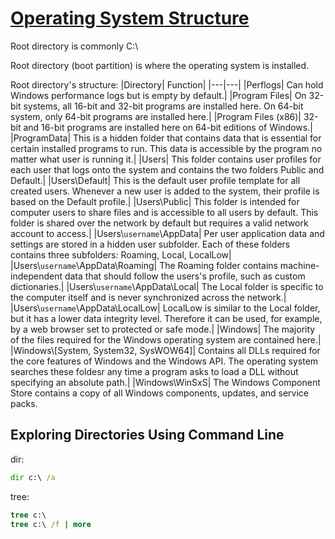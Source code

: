 # [Operating System Structure](https://academy.hackthebox.com/module/49/section/455)

Root directory is commonly C:\

Root directory (boot partition) is where the operating system is installed.

Root directory's structure:
|Directory| Function|
|---|---|
|Perflogs| Can hold Windows performance logs but is empty by default.|
|Program Files| On 32-bit systems, all 16-bit and 32-bit programs are installed here. On 64-bit system, only 64-bit programs are installed here.|
|Program Files (x86)| 32-bit and 16-bit programs are installed here on 64-bit editions of Windows.|
|ProgramData| This is a hidden folder that contains data that is essential for certain installed programs to run. This data is accessible by the program no matter what user is running it.|
|Users| This folder contains user profiles for each user that logs onto the system and contains the two folders Public and Default.|
|Users\Default| This is the default user profile template for all created users. Whenever a new user is added to the system, their profile is based on the Default profile.|
|Users\Public| This folder is intended for computer users to share files and is accessible to all users by default. This folder is shared over the network by default but requires a valid network account to access.|
|Users\\`username`\AppData| Per user application data and settings are stored in a hidden user subfolder. Each of these folders contains three subfolders: Roaming, Local, LocalLow|
|Users\\`username`\AppData\Roaming| The Roaming folder contains machine-independent data that should follow the users's profile, such as custom dictionaries.|
|Users\\`username`\AppData\Local| The Local folder is specific to the computer itself and is never synchronized across the network.|
|Users\\`username`\AppData\LocalLow| LocalLow is similar to the Local folder, but it has a lower data integrity level. Therefore it can be used, for example, by a web browser set to protected or safe mode.|
|Windows| The majority of the files required for the Windows operating system are contained here.|
|Windows\\[System, System32, SysWOW64]| Contains all DLLs required for the core features of Windows and the Windows API. The operating system searches these foldesr any time a program asks to load a DLL without specifying an absolute path.|
|Windows\WinSxS| The Windows Component Store contains a copy of all Windows components, updates, and service packs.

## Exploring Directories Using Command Line

dir:

```cmd
dir c:\ /a
```

tree:

```cmd
tree c:\
tree c:\ /f | more
```
